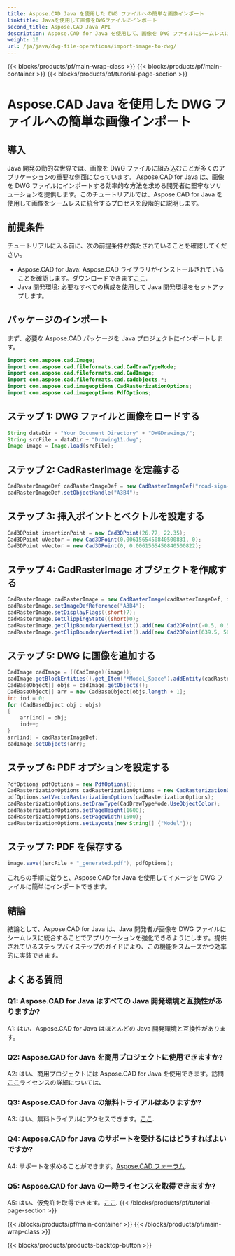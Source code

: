 ```yaml
---
title: Aspose.CAD Java を使用した DWG ファイルへの簡単な画像インポート
linktitle: Javaを使用して画像をDWGファイルにインポート
second_title: Aspose.CAD Java API
description: Aspose.CAD for Java を使用して、画像を DWG ファイルにシームレスに統合する方法を調べてください。効率的な開発のために、ステップバイステップのガイドに従ってください。
weight: 10
url: /ja/java/dwg-file-operations/import-image-to-dwg/
---
```


{{< blocks/products/pf/main-wrap-class >}}
{{< blocks/products/pf/main-container >}}
{{< blocks/products/pf/tutorial-page-section >}}

# Aspose.CAD Java を使用した DWG ファイルへの簡単な画像インポート

## 導入

Java 開発の動的な世界では、画像を DWG ファイルに組み込むことが多くのアプリケーションの重要な側面になっています。 Aspose.CAD for Java は、画像を DWG ファイルにインポートする効率的な方法を求める開発者に堅牢なソリューションを提供します。このチュートリアルでは、Aspose.CAD for Java を使用して画像をシームレスに統合するプロセスを段階的に説明します。

## 前提条件

チュートリアルに入る前に、次の前提条件が満たされていることを確認してください。
- Aspose.CAD for Java: Aspose.CAD ライブラリがインストールされていることを確認します。ダウンロードできます[ここ](https://releases.aspose.com/cad/java/).
- Java 開発環境: 必要なすべての構成を使用して Java 開発環境をセットアップします。

## パッケージのインポート

まず、必要な Aspose.CAD パッケージを Java プロジェクトにインポートします。

```java
import com.aspose.cad.Image;
import com.aspose.cad.fileformats.cad.CadDrawTypeMode;
import com.aspose.cad.fileformats.cad.CadImage;
import com.aspose.cad.fileformats.cad.cadobjects.*;
import com.aspose.cad.imageoptions.CadRasterizationOptions;
import com.aspose.cad.imageoptions.PdfOptions;
```

## ステップ 1: DWG ファイルと画像をロードする

```java
String dataDir = "Your Document Directory" + "DWGDrawings/";
String srcFile = dataDir + "Drawing11.dwg";
Image image = Image.load(srcFile);
```

## ステップ 2: CadRasterImage を定義する

```java
CadRasterImageDef cadRasterImageDef = new CadRasterImageDef("road-sign-custom.png", 640, 562);
cadRasterImageDef.setObjectHandle("A3B4");
```

## ステップ 3: 挿入ポイントとベクトルを設定する

```java
Cad3DPoint insertionPoint = new Cad3DPoint(26.77, 22.35);
Cad3DPoint uVector = new Cad3DPoint(0.0061565450840500831, 0);
Cad3DPoint vVector = new Cad3DPoint(0, 0.0061565450840500822);
```

## ステップ 4: CadRasterImage オブジェクトを作成する

```java
CadRasterImage cadRasterImage = new CadRasterImage(cadRasterImageDef, insertionPoint, uVector, vVector);
cadRasterImage.setImageDefReference("A3B4");
cadRasterImage.setDisplayFlags((short)7);
cadRasterImage.setClippingState((short)0);
cadRasterImage.getClipBoundaryVertexList().add(new Cad2DPoint(-0.5, 0.5));
cadRasterImage.getClipBoundaryVertexList().add(new Cad2DPoint(639.5, 561.5));
```

## ステップ 5: DWG に画像を追加する

```java
CadImage cadImage = ((CadImage)(image));
cadImage.getBlockEntities().get_Item("*Model_Space").addEntity(cadRasterImage);
CadBaseObject[] objs = cadImage.getObjects();
CadBaseObject[] arr = new CadBaseObject[objs.length + 1];
int ind = 0;
for (CadBaseObject obj : objs)
{
    arr[ind] = obj;
    ind++;
}
arr[ind] = cadRasterImageDef;
cadImage.setObjects(arr);
```

## ステップ 6: PDF オプションを設定する

```java
PdfOptions pdfOptions = new PdfOptions();
CadRasterizationOptions cadRasterizationOptions = new CadRasterizationOptions();
pdfOptions.setVectorRasterizationOptions(cadRasterizationOptions);
cadRasterizationOptions.setDrawType(CadDrawTypeMode.UseObjectColor);
cadRasterizationOptions.setPageHeight(1600);
cadRasterizationOptions.setPageWidth(1600);
cadRasterizationOptions.setLayouts(new String[] {"Model"});
```

## ステップ 7: PDF を保存する

```java
image.save((srcFile + "_generated.pdf"), pdfOptions);
```

これらの手順に従うと、Aspose.CAD for Java を使用してイメージを DWG ファイルに簡単にインポートできます。

## 結論

結論として、Aspose.CAD for Java は、Java 開発者が画像を DWG ファイルにシームレスに統合することでアプリケーションを強化できるようにします。提供されているステップバイステップのガイドにより、この機能をスムーズかつ効率的に実装できます。

## よくある質問

### Q1: Aspose.CAD for Java はすべての Java 開発環境と互換性がありますか?

A1: はい、Aspose.CAD for Java はほとんどの Java 開発環境と互換性があります。

### Q2: Aspose.CAD for Java を商用プロジェクトに使用できますか?

 A2: はい、商用プロジェクトには Aspose.CAD for Java を使用できます。訪問[ここ](https://purchase.aspose.com/buy)ライセンスの詳細については、

### Q3: Aspose.CAD for Java の無料トライアルはありますか?

A3: はい、無料トライアルにアクセスできます。[ここ](https://releases.aspose.com/).

### Q4: Aspose.CAD for Java のサポートを受けるにはどうすればよいですか?

 A4: サポートを求めることができます。[Aspose.CAD フォーラム](https://forum.aspose.com/c/cad/19).

### Q5: Aspose.CAD for Java の一時ライセンスを取得できますか?

 A5: はい、仮免許を取得できます。[ここ](https://purchase.aspose.com/temporary-license/).
{{< /blocks/products/pf/tutorial-page-section >}}

{{< /blocks/products/pf/main-container >}}
{{< /blocks/products/pf/main-wrap-class >}}

{{< blocks/products/products-backtop-button >}}
